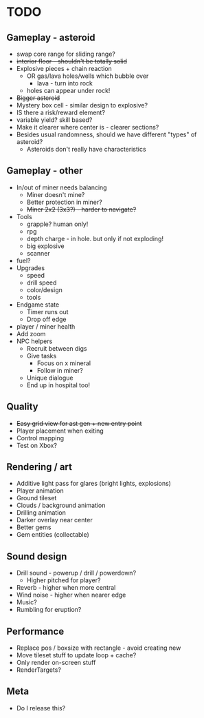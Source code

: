 # TODO

## Gameplay - asteroid

- swap core range for sliding range?
- ~~interior floor - shouldn't be totally solid~~
- Explosive pieces + chain reaction
    - OR gas/lava holes/wells which bubble over
        - lava - turn into rock
    - holes can appear under rock!
- ~~Bigger asteroid~~
- Mystery box cell - similar design to explosive?
- IS there a risk/reward element?
- variable yield? skill based?
- Make it clearer where center is - clearer sections?
- Besides usual randomness, should we have different "types" of asteroid?
    - Asteroids don't really have characteristics

## Gameplay - other

- In/out of miner needs balancing
    - Miner doesn't mine?
    - Better protection in miner?
    - ~~Miner 2x2 (3x3?) - harder to navigate?~~
- Tools
    - grapple? human only!
    - rpg
    - depth charge - in hole. but only if not exploding!
    - big explosive
    - scanner
- fuel?
- Upgrades
    - speed
    - drill speed
    - color/design
    - tools
- Endgame state
    - Timer runs out
    - Drop off edge
- player / miner health
- Add zoom
- NPC helpers
    - Recruit between digs
    - Give tasks
        - Focus on x mineral
        - Follow in miner?
    - Unique dialogue
    - End up in hospital too!

## Quality

- ~~Easy grid view for ast gen + new entry point~~
- Player placement when exiting
- Control mapping
- Test on Xbox?

## Rendering / art

- Additive light pass for glares (bright lights, explosions)
- Player animation
- Ground tileset
- Clouds / background animation
- Drilling animation
- Darker overlay near center
- Better gems
- Gem entities (collectable)

## Sound design

- Drill sound - powerup / drill / powerdown?
    - Higher pitched for player?
- Reverb - higher when more central
- Wind noise - higher when nearer edge
- Music?
- Rumbling for eruption?

## Performance

- Replace pos / boxsize with rectangle - avoid creating new
- Move tileset stuff to update loop + cache?
- Only render on-screen stuff
- RenderTargets?

## Meta

- Do I release this?

